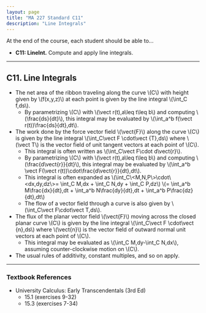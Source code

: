 ```yaml
---
layout: page
title: "MA 227 Standard C11"
description: "Line Integrals"
---
```


At the end of the course, each student should be able to...

- **C11: LineInt.**
  Compute and apply line integrals.

---

## C11. Line Integrals

- The net area of the ribbon traveling along the curve \\(C\\) with
  height given by \\(f(x,y,z)\\) at each point is given by the line integral
  \\(\int_C f\,ds\\).
    - By parametrizing \\(C\\) with \\(\vect r(t),a\leq t\leq b\\) and computing
      \\(\frac{ds}{dt}\\), this integral may be evaluated by
      \\(\int_a^b f(\vect r(t))\frac{ds}{dt}\,dt\\).
- The work done by the force vector field \\(\vect{F}\\) along the curve
  \\(C\\) is given by the line integral \\(\int_C\vect F \cdot\vect {T}\,ds\\)
  where \\(\vect T\\) is the vector field of unit tangent vectors at each
  point of \\(C\\).
    - This integral is often written as \\(\int_C\vect F\cdot d\vect{r}\\).
    - By parametrizing \\(C\\) with \\(\vect r(t),a\leq t\leq b\\) and computing
      \\(\frac{d\vect{r}}{dt}\\), this integral may be evaluated by
      \\(\int_a^b \vect F(\vect r(t))\cdot\frac{d\vect{r}}{dt}\,dt\\).
    - This integral is often expanded as
      \\(\int_C\\<M,N,P\\>\cdot\\<dx,dy,dz\\>=
      \int_C M\,dx + \int_C N\,dy + \int_C P\,dz\\) \\(=
      \int_a^b M\frac{dx}{dt}\,dt + \int_a^b N\frac{dy}{dt}\,dt +
      \int_a^b P\frac{dz}{dt}\,dt\\)
    - The flow of a vector field through a curve is also given by
      \\(\int_C\vect F\cdot\vect T\,ds\\).
- The flux of the planar vector field \\(\vect{F}\\) moving across
  the closed planar curve \\(C\\) is given by the line integral
  \\(\int_C\vect F \cdot\vect {n}\,ds\\) where \\(\vect{n}\\) is the vector
  field of outward normal unit vectors at each point of \\(C\\).
    - This integral may be evaluated as \\(\int_C M\,dy-\int_C N\,dx\\),
      assuming counter-clockwise motion on \\(C\\).
- The usual rules of additivity, constant multiples, and so on apply.


---

### Textbook References

- University Calculus: Early Transcendentals (3rd Ed)
    - 15.1 (exercises 9-32)
    - 15.3 (exercises 7-34)
